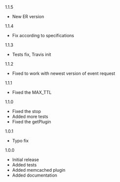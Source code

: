 1.1.5
- New ER version

1.1.4
- Fix according to specifications

1.1.3
- Tests fix, Travis init 

1.1.2
- Fixed to work with newest version of event request

1.1.1
- Fixed the MAX_TTL

1.1.0
- Fixed the stop
- Added more tests
- Fixed the getPlugin

1.0.1
- Typo fix

1.0.0
- Initial release
- Added tests
- Added memcached plugin
- Added documentation